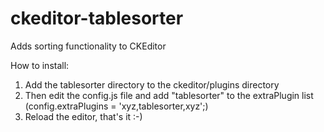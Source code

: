 # ckeditor-tablesorter
Adds sorting functionality to CKEditor

How to install: 
1. Add the tablesorter directory to the ckeditor/plugins directory
2. Then edit the config.js file and add "tablesorter" to the extraPlugin list (config.extraPlugins = 'xyz,tablesorter,xyz';)
3. Reload the editor, that's it :-)
